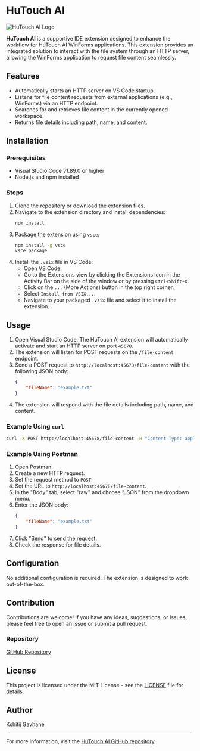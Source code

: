 
# HuTouch AI

![HuTouch AI Logo](images/icon.png)

**HuTouch AI** is a supportive IDE extension designed to enhance the workflow for HuTouch AI WinForms applications. This extension provides an integrated solution to interact with the file system through an HTTP server, allowing the WinForms application to request file content seamlessly.

## Features

- Automatically starts an HTTP server on VS Code startup.
- Listens for file content requests from external applications (e.g., WinForms) via an HTTP endpoint.
- Searches for and retrieves file content in the currently opened workspace.
- Returns file details including path, name, and content.

## Installation

### Prerequisites

- Visual Studio Code v1.89.0 or higher
- Node.js and npm installed

### Steps

1. Clone the repository or download the extension files.
2. Navigate to the extension directory and install dependencies:
   ```sh
   npm install
   ```
3. Package the extension using `vsce`:
   ```sh
   npm install -g vsce
   vsce package
   ```
4. Install the `.vsix` file in VS Code:
   - Open VS Code.
   - Go to the Extensions view by clicking the Extensions icon in the Activity Bar on the side of the window or by pressing `Ctrl+Shift+X`.
   - Click on the `...` (More Actions) button in the top right corner.
   - Select `Install from VSIX...`.
   - Navigate to your packaged `.vsix` file and select it to install the extension.

## Usage

1. Open Visual Studio Code. The HuTouch AI extension will automatically activate and start an HTTP server on port `45678`.
2. The extension will listen for POST requests on the `/file-content` endpoint.
3. Send a POST request to `http://localhost:45678/file-content` with the following JSON body:
   ```json
   {
       "fileName": "example.txt"
   }
   ```
4. The extension will respond with the file details including path, name, and content.

### Example Using `curl`

```sh
curl -X POST http://localhost:45678/file-content -H "Content-Type: application/json" -d '{"fileName": "example.txt"}'
```

### Example Using Postman

1. Open Postman.
2. Create a new HTTP request.
3. Set the request method to `POST`.
4. Set the URL to `http://localhost:45678/file-content`.
5. In the "Body" tab, select "raw" and choose "JSON" from the dropdown menu.
6. Enter the JSON body:
   ```json
   {
       "fileName": "example.txt"
   }
   ```
7. Click "Send" to send the request.
8. Check the response for file details.

## Configuration

No additional configuration is required. The extension is designed to work out-of-the-box.

## Contribution

Contributions are welcome! If you have any ideas, suggestions, or issues, please feel free to open an issue or submit a pull request.

### Repository

[GitHub Repository](https://github.com/kshitij-gavhane/hutouch-ai)

## License

This project is licensed under the MIT License - see the [LICENSE](LICENSE) file for details.

## Author

Kshitij Gavhane

---

For more information, visit the [HuTouch AI GitHub repository](https://github.com/kshitij-gavhane/hutouch-ai).
